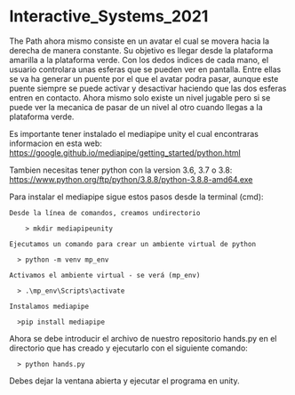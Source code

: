 # Interactive_Systems_2021

The Path ahora mismo consiste en un avatar el cual se movera hacia la derecha de manera constante. Su objetivo es llegar desde la plataforma amarilla a la plataforma verde.
Con los dedos indices de cada mano, el usuario controlara unas esferas que se pueden ver en pantalla. Entre ellas se va ha generar un puente por el que el avatar podra pasar, aunque este puente siempre se puede activar y desactivar haciendo que las dos esferas entren en contacto.
Ahora mismo solo existe un nivel jugable pero si se puede ver la mecanica de pasar de un nivel al otro cuando llegas a la plataforma verde.

Es importante tener instalado el mediapipe unity el cual encontraras informacion en esta web: https://google.github.io/mediapipe/getting_started/python.html

Tambien necesitas tener python con la version 3.6, 3.7 o 3.8: https://www.python.org/ftp/python/3.8.8/python-3.8.8-amd64.exe

Para instalar el mediapipe sigue estos pasos desde la terminal (cmd):

    Desde la línea de comandos, creamos undirectorio
	
        > mkdir mediapipeunity
		
    Ejecutamos un comando para crear un ambiente virtual de python
	
      > python -m venv mp_env
	  
    Activamos el ambiente virtual - se verá (mp_env)
	
      > .\mp_env\Scripts\activate
	  
    Instalamos mediapipe
	
      >pip install mediapipe
      
Ahora se debe introducir el archivo de nuestro repositorio hands.py en el directorio que has creado y ejecutarlo con el siguiente comando:

      > python hands.py
     
Debes dejar la ventana abierta y ejecutar el programa en unity.
